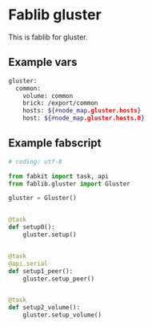 # Fablib gluster

This is fablib for gluster.


## Example vars
``` bash
gluster:
  common:
    volume: common
    brick: /export/common
    hosts: ${#node_map.gluster.hosts}
    host: ${#node_map.gluster.hosts.0}
```

## Example fabscript
``` python
# coding: utf-8

from fabkit import task, api
from fablib.gluster import Gluster

gluster = Gluster()


@task
def setup0():
    gluster.setup()


@task
@api.serial
def setup1_peer():
    gluster.setup_peer()


@task
def setup2_volume():
    gluster.setup_volume()
```
